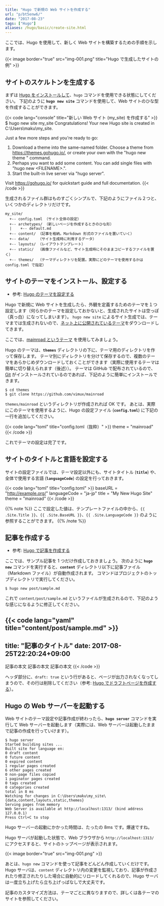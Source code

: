 ```yaml
---
title: "Hugo で新規の Web サイトを作成する"
url: "p/bt5enw6/"
date: "2017-08-23"
tags: ["Hugo"]
aliases: /hugo/basic/create-site.html
---
```


ここでは、Hugo を使用して、新しく Web サイトを構築するための手順を示します。

{{< image border="true" src="img-001.png" title="Hugo で生成したサイトの例" >}}

サイトのスケルトンを生成する
----

まずは [Hugo をインストールして](/p/r8ufyk5/)、`hugo` コマンドを使用できる状態にしてください。
下記のように __`hugo new site`__ コマンドを使用して、Web サイトのひな型を作成することができます。

{{< code lang="console" title="新しい Web サイト (my_site) を作成する" >}}
$ hugo new site my_site
Congratulations! Your new Hugo site is created in C:\Users\maku\my_site.

Just a few more steps and you're ready to go:

1. Download a theme into the same-named folder.
   Choose a theme from https://themes.gohugo.io/, or
   create your own with the "hugo new theme <THEMENAME>" command.
2. Perhaps you want to add some content. You can add single files
   with "hugo new <SECTIONNAME>\<FILENAME>.<FORMAT>".
3. Start the built-in live server via "hugo server".

Visit https://gohugo.io/ for quickstart guide and full documentation.
{{< /code >}}

生成されるファイル群はものすごくシンプルで、下記のようにファイル２つと、いくつかのディレクトリだけです。

```
my_site/
  +-- config.toml （サイト全体の設定）
  +-- archetypes/ （新しいページを作成するときのひな形）
  |    +-- default.md
  +-- content/ （記事を格納。Markdown 形式のファイルを置いていく）
  +-- data/    （サイト生成時に利用するデータ）
  +-- layouts/ （レイアウトテンプレート）
  +-- static/  （画像ファイルなど、サイト生成時にそのままコピーするファイルを置く）
  +-- themes/  （テーマディレクトリを配置。実際にどのテーマを使用するかは config.toml で指定）
```


サイトのテーマをインストール、設定する
----

- 参考: [Hugo のテーマを設定する](/p/h2cku5d/)

Hugo で新規に Web サイトを生成したら、外観を定義するためのテーマを１つ設定します（何らかのテーマを設定しておかないと、生成されたサイトは空っぽ（真っ白）になってしまいます）。
`hugo new site` によるサイト生成では、テーマまでは生成されないので、[ネット上に公開されているテーマ](https://themes.gohugo.io/)をダウンロードしてきます。

ここでは、[mainroad というテーマ](https://themes.gohugo.io/themes/mainroad/) を使用してみましょう。

Hugo のテーマは、__`themes`__ ディレクトリの下に、テーマ用のディレクトリを作って保存します。
テーマ別にディレクトリを分けて保存するので、複数のテーマをあらかじめダウンロードしておくことができます（実際に使用するテーマは簡単に切り替えられます（後述））。
テーマは GitHub で配布されているので、[Git](/git/) がインストールされているのであれば、下記のように簡単にインストールできます。

```console
$ cd themes
$ git clone https://github.com/vimux/mainroad
```

`themes/mainroad` というディレクトリが作成されれば OK です。
あとは、実際にこのテーマを使用するように、Hugo の設定ファイル (__`config.toml`__) に下記の一行を追加してください。

{{< code lang="toml" title="config.toml（抜粋）" >}}
theme = "mainroad"
{{< /code >}}

これでテーマの設定は完了です。


サイトのタイトルと言語を設定する
----

サイトの設定ファイルでは、テーマ設定以外にも、サイトタイトル (__`title`__) や、全体で使用する言語 (__`languageCode`__) の設定を行っておきます。

{{< code lang="toml" title="config.toml" >}}
baseURL = "http://example.org/"
languageCode = "ja-jp"
title = "My New Hugo Site"
theme = "mainroad"
{{< /code >}}

{{% note %}}
ここで設定した値は、テンプレートファイルの中から、`{{ .Site.Title }}`、`{{ .Site.BaseURL }}`、`{{ .Site.LanguageCode }}` のように参照することができます。
{{% /note %}}


記事を作成する
----

- 参考: [Hugo で記事を作成する](/p/q7sdwgy/)

ここでは、サンプル記事を 1 つだけ作成しておきましょう。
次のように __`hugo new`__ コマンドを実行すると、__`content`__ ディレクトリ以下に記事ファイル（Markdown ファイル）が自動作成されます。
コマンドはプロジェクトのトップディレクトリで実行してください。

```console
$ hugo new post/sample.md
```

これで `content/post/sample.md` というファイルが生成されるので、下記のような感じになるように修正してください。

{{< code lang="yaml" title="content/post/sample.md" >}}
---
title: "記事のタイトル"
date: 2017-08-25T22:20:24+09:00
---

記事の本文
記事の本文
記事の本文
{{< /code >}}

ヘッダ部分に、`draft: true` という行があると、ページが出力されなくなってしまうので、その行は削除してください（参考: [Hugo でドラフトページを作成する](/p/m2oatdw/)）。


Hugo の Web サーバーを起動する
----

Web サイトのテーマ設定や記事作成が終わったら、__`hugo server`__ コマンドを実行して Web サーバーを起動します（実際には、Web サーバーは起動したままで記事の作成を行っていけます）。

```console
$ hugo server
Started building sites ...
Built site for language en:
0 draft content
0 future content
0 expired content
1 regular pages created
6 other pages created
0 non-page files copied
1 paginator pages created
0 tags created
0 categories created
total in 8 ms
Watching for changes in C:\Users\maku\my_site\{data,content,layouts,static,themes}
Serving pages from memory
Web Server is available at http://localhost:1313/ (bind address 127.0.0.1)
Press Ctrl+C to stop
```

Hugo サーバーの起動にかかった時間は、たったの 8ms です。爆速ですね。

Hugo サーバが起動した状態で、Web ブラウザから `http://localhost:1313/` にアクセスすると、サイトのトップページが表示されます。

{{< image border="true" src="img-001.png" >}}

あとは、`hugo new` コマンドを使って記事をどんどん作成していくだけです。
Hugo サーバは、`content` ディレクトリ内の変更を監視しており、記事が作成されたり修正されたりした場合に自動的にリロードしてくれるので、Hugo サーバは一度立ち上げたら立ち上げっぱなしで大丈夫です。

記事のカスタマイズ方法は、テーマごとに異なりますので、詳しくは各テーマのサイトを参照してください。

